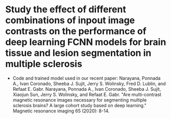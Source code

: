 # Study the effect of different combinations of inpout image contrasts on the performance of deep learning FCNN models for brain tissue and lesion segmentation in multiple sclerosis

* Code and trained model used in our recent paper:
Narayana, Ponnada A., Ivan Coronado, Sheeba J. Sujit, Jerry S. Wolinsky, Fred D. Lublin, and Refaat E. Gabr. Narayana, Ponnada A., Ivan Coronado, Sheeba J. Sujit, Xiaojun Sun, Jerry S. Wolinsky, and Refaat E. Gabr. "Are multi-contrast magnetic resonance images necessary for segmenting multiple sclerosis brains? A large cohort study based on deep learning." Magnetic resonance imaging 65 (2020): 8-14.